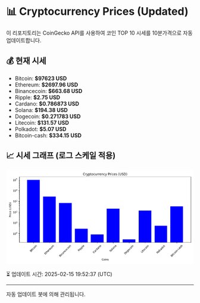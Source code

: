 
# 📊 Cryptocurrency Prices (Updated)

이 리포지토리는 CoinGecko API를 사용하여 코인 TOP 10 시세를 10분가격으로 자동 업데이트합니다.

## 💰 현재 시세
- Bitcoin: **$97623 USD**
- Ethereum: **$2697.96 USD**
- Binancecoin: **$663.68 USD**
- Ripple: **$2.75 USD**
- Cardano: **$0.786873 USD**
- Solana: **$194.38 USD**
- Dogecoin: **$0.271783 USD**
- Litecoin: **$131.57 USD**
- Polkadot: **$5.07 USD**
- Bitcoin-cash: **$334.15 USD**

## 📈 시세 그래프 (로그 스케일 적용)
![Crypto Prices](crypto_prices.png)

⏳ 업데이트 시간: 2025-02-15 19:52:37 (UTC)

---
자동 업데이트 봇에 의해 관리됩니다.

